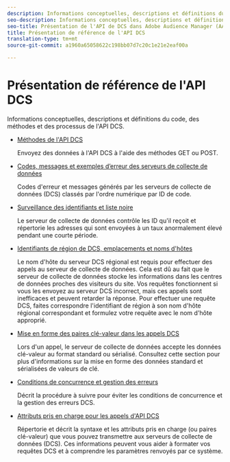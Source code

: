 ```yaml
---
description: Informations conceptuelles, descriptions et définitions du code, des méthodes et des processus de l'API DCS.
seo-description: Informations conceptuelles, descriptions et définitions du code, des méthodes et des processus d'API DCS dans Adobe Audience Manager (AAM).
seo-title: Présentation de l'API de DCS dans Adobe Audience Manager (AAM)
title: Présentation de référence de l'API DCS
translation-type: tm+mt
source-git-commit: a1960a65058622c198bb07d7c20c1e21e2eaf00a

---
```



# Présentation de référence de l&#39;API DCS

Informations conceptuelles, descriptions et définitions du code, des méthodes et des processus de l&#39;API DCS.

* [Méthodes de l&#39;API DCS](/help/using/api/dcs-intro/dcs-api-reference/dcs-api-methods.md)

   Envoyez des données à l&#39;API DCS à l&#39;aide des méthodes GET ou POST.

* [Codes, messages et exemples d’erreur des serveurs de collecte de données](/help/using/api/dcs-intro/dcs-api-reference/dcs-error-codes.md)

   Codes d&#39;erreur et messages générés par les serveurs de collecte de données (DCS) classés par l&#39;ordre numérique par ID de code.

* [Surveillance des identifiants et liste noire](/help/using/api/dcs-intro/dcs-api-reference/id-monitoring-blacklisting.md)

   Le serveur de collecte de données contrôle les ID qu&#39;il reçoit et répertorie les adresses qui sont envoyées à un taux anormalement élevé pendant une courte période.

* [Identifiants de région de DCS, emplacements et noms d&#39;hôtes](/help/using/api/dcs-intro/dcs-api-reference/dcs-regions.md)

   Le nom d&#39;hôte du serveur DCS régional est requis pour effectuer des appels au serveur de collecte de données. Cela est dû au fait que le serveur de collecte de données stocke les informations dans les centres de données proches des visiteurs du site. Vos requêtes fonctionnent si vous les envoyez au serveur DCS incorrect, mais ces appels sont inefficaces et peuvent retarder la réponse. Pour effectuer une requête DCS, faites correspondre l&#39;identifiant de région à son nom d&#39;hôte régional correspondant et formulez votre requête avec le nom d&#39;hôte approprié.

* [Mise en forme des paires clé-valeur dans les appels DCS](/help/using/api/dcs-intro/dcs-api-reference/dcs-key-format.md)

   Lors d&#39;un appel, le serveur de collecte de données accepte les données clé-valeur au format standard ou sérialisé. Consultez cette section pour plus d&#39;informations sur la mise en forme des données standard et sérialisées de valeurs de clé.

* [Conditions de concurrence et gestion des erreurs](/help/using/api/dcs-intro/dcs-api-reference/dcs-race-conditions.md)

   Décrit la procédure à suivre pour éviter les conditions de concurrence et la gestion des erreurs DCS.

* [Attributs pris en charge pour les appels d&#39;API DCS](/help/using/api/dcs-intro/dcs-api-reference/dcs-keys.md)

   Répertorie et décrit la syntaxe et les attributs pris en charge (ou paires clé-valeur) que vous pouvez transmettre aux serveurs de collecte de données (DCS). Ces informations peuvent vous aider à formater vos requêtes DCS et à comprendre les paramètres renvoyés par ce système.
